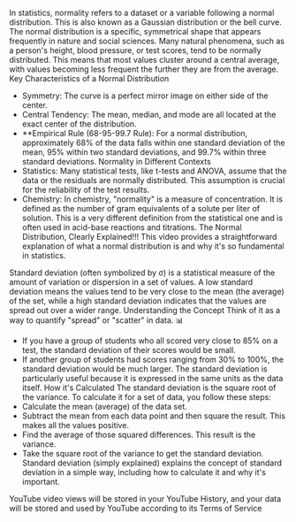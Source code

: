In statistics, normality refers to a dataset or a variable following a normal distribution. This is also known as a Gaussian distribution or the bell curve. 
The normal distribution is a specific, symmetrical shape that appears frequently in nature and social sciences. Many natural phenomena, such as a person's height, blood pressure, or test scores, tend to be normally distributed. This means that most values cluster around a central average, with values becoming less frequent the further they are from the average.
Key Characteristics of a Normal Distribution
 * Symmetry: The curve is a perfect mirror image on either side of the center.
 * Central Tendency: The mean, median, and mode are all located at the exact center of the distribution.
 * **Empirical Rule (68-95-99.7 Rule): For a normal distribution, approximately 68% of the data falls within one standard deviation of the mean, 95% within two standard deviations, and 99.7% within three standard deviations.
Normality in Different Contexts
 * Statistics: Many statistical tests, like t-tests and ANOVA, assume that the data or the residuals are normally distributed. This assumption is crucial for the reliability of the test results.
 * Chemistry: In chemistry, "normality" is a measure of concentration. It is defined as the number of gram equivalents of a solute per liter of solution. This is a very different definition from the statistical one and is often used in acid-base reactions and titrations.
The Normal Distribution, Clearly Explained!!!
This video provides a straightforward explanation of what a normal distribution is and why it's so fundamental in statistics.




Standard deviation (often symbolized by σ) is a statistical measure of the amount of variation or dispersion in a set of values. A low standard deviation means the values tend to be very close to the mean (the average) of the set, while a high standard deviation indicates that the values are spread out over a wider range.
Understanding the Concept
Think of it as a way to quantify "spread" or "scatter" in data. 📊
 * If you have a group of students who all scored very close to 85% on a test, the standard deviation of their scores would be small.
 * If another group of students had scores ranging from 30% to 100%, the standard deviation would be much larger.
The standard deviation is particularly useful because it is expressed in the same units as the data itself.
How it's Calculated
The standard deviation is the square root of the variance. To calculate it for a set of data, you follow these steps:
 * Calculate the mean (average) of the data set.
 * Subtract the mean from each data point and then square the result. This makes all the values positive.
 * Find the average of those squared differences. This result is the variance.
 * Take the square root of the variance to get the standard deviation.
Standard deviation (simply explained) explains the concept of standard deviation in a simple way, including how to calculate it and why it's important.

YouTube video views will be stored in your YouTube History, and your data will be stored and used by YouTube according to its Terms of Service

